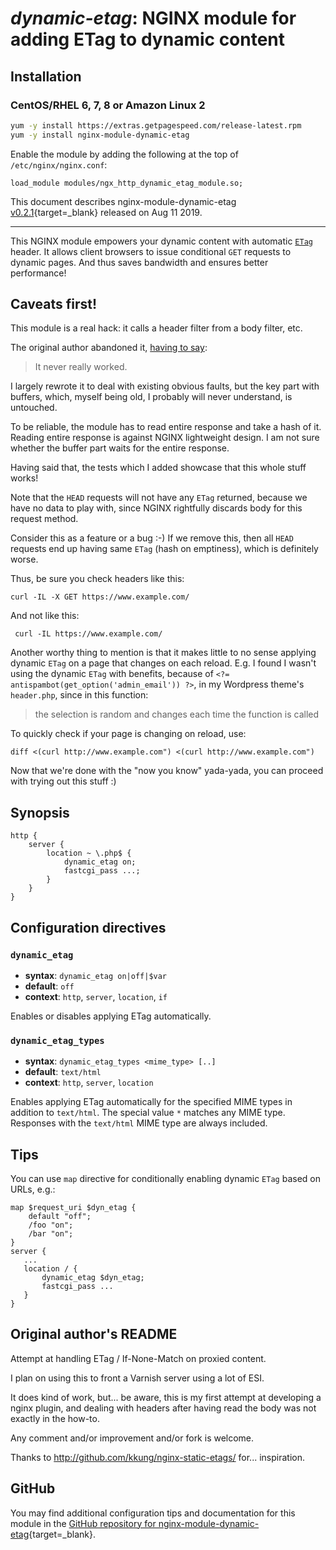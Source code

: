 # *dynamic-etag*: NGINX module for adding ETag to dynamic content


## Installation

### CentOS/RHEL 6, 7, 8 or Amazon Linux 2

```bash
yum -y install https://extras.getpagespeed.com/release-latest.rpm
yum -y install nginx-module-dynamic-etag
```

Enable the module by adding the following at the top of `/etc/nginx/nginx.conf`:

```nginx
load_module modules/ngx_http_dynamic_etag_module.so;
```


This document describes nginx-module-dynamic-etag [v0.2.1](https://github.com/dvershinin/ngx_dynamic_etag/releases/tag/0.2.1){target=_blank} 
released on Aug 11 2019.

<hr />


This NGINX module empowers your dynamic content with automatic [`ETag`](https://developer.mozilla.org/en-US/docs/Web/HTTP/Headers/ETag)
header. It allows client browsers to issue conditional `GET` requests to 
dynamic pages. And thus saves bandwidth and ensures better performance! 

## Caveats first!

This module is a real hack: it calls a header filter from a body filter, etc. 

The original author abandoned it, [having to say](https://github.com/kali/nginx-dynamic-etags/issues/2):
 
 > It never really worked.

I largely rewrote it to deal with existing obvious faults, but the key part with buffers, 
which, myself being old, I probably will never understand, is untouched.

To be reliable, the module has to read entire response and take a hash of it. 
Reading entire response is against NGINX lightweight design.
I am not sure whether the buffer part waits for the entire response.

Having said that, the tests which I added showcase that this whole stuff works!

Note that the `HEAD` requests will not have any `ETag` returned, because we have no data to play with, 
since NGINX rightfully discards body for this request method.

Consider this as a feature or a bug :-) If we remove this, then all `HEAD` requests end up having same `ETag` (hash on emptiness),
which is definitely worse.

Thus, be sure you check headers like this:

    curl -IL -X GET https://www.example.com/
    
 And not like this:
 
     curl -IL https://www.example.com/
     
Another worthy thing to mention is that it makes little to no sense applying dynamic `ETag` on a page that changes on 
each reload. E.g. I found I wasn't using the dynamic `ETag` with benefits, because of `<?= antispambot(get_option('admin_email')) ?>`,
in my Wordpress theme's `header.php`, since in this function:

> the selection is random and changes each time the function is called 

To quickly check if your page is changing on reload, use:

    diff <(curl http://www.example.com") <(curl http://www.example.com")

Now that we're done with the "now you know" yada-yada, you can proceed with trying out this stuff :)    


## Synopsis

```nginx
http {
    server {
        location ~ \.php$ {
            dynamic_etag on;
            fastcgi_pass ...;
        }
    }
}
```

## Configuration directives

### `dynamic_etag`

- **syntax**: `dynamic_etag on|off|$var`
- **default**: `off`
- **context**: `http`, `server`, `location`, `if`

Enables or disables applying ETag automatically.

### `dynamic_etag_types`

- **syntax**: `dynamic_etag_types <mime_type> [..]`
- **default**: `text/html`
- **context**: `http`, `server`, `location`

Enables applying ETag automatically for the specified MIME types
in addition to `text/html`. The special value `*` matches any MIME type.
Responses with the `text/html` MIME type are always included.

## Tips

You can use `map` directive for conditionally enabling dynamic `ETag` based on URLs, e.g.:

    map $request_uri $dyn_etag {
        default "off";
        /foo "on";
        /bar "on";
    }
    server { 
       ...
       location / {
           dynamic_etag $dyn_etag;
           fastcgi_pass ...
       }
    }       
        

## Original author's README

Attempt at handling ETag / If-None-Match on proxied content.

I plan on using this to front a Varnish server using a lot of ESI.

It does kind of work, but... be aware, this is my first attempt at developing
a nginx plugin, and dealing with headers after having read the body was not
exactly in the how-to.

Any comment and/or improvement and/or fork is welcome.

Thanks to http://github.com/kkung/nginx-static-etags/ for... inspiration.

## GitHub

You may find additional configuration tips and documentation for this module in the [GitHub 
repository for 
nginx-module-dynamic-etag](https://github.com/dvershinin/ngx_dynamic_etag){target=_blank}.